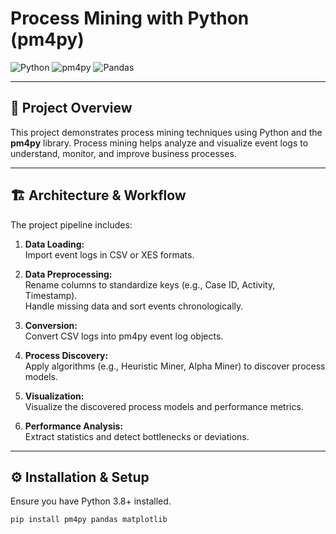 # Process Mining with Python (pm4py)

![Python](https://img.shields.io/badge/Python-3.8+-blue)
![pm4py](https://img.shields.io/badge/pm4py-2.x-orange)
![Pandas](https://img.shields.io/badge/Pandas-1.x-green)

---

## 📌 Project Overview

This project demonstrates process mining techniques using Python and the **pm4py** library. Process mining helps analyze and visualize event logs to understand, monitor, and improve business processes.

---

## 🏗️ Architecture & Workflow

The project pipeline includes:

1. **Data Loading:**  
   Import event logs in CSV or XES formats.

2. **Data Preprocessing:**  
   Rename columns to standardize keys (e.g., Case ID, Activity, Timestamp).  
   Handle missing data and sort events chronologically.

3. **Conversion:**  
   Convert CSV logs into pm4py event log objects.

4. **Process Discovery:**  
   Apply algorithms (e.g., Heuristic Miner, Alpha Miner) to discover process models.

5. **Visualization:**  
   Visualize the discovered process models and performance metrics.

6. **Performance Analysis:**  
   Extract statistics and detect bottlenecks or deviations.

---

## ⚙️ Installation & Setup

Ensure you have Python 3.8+ installed.

```bash
pip install pm4py pandas matplotlib
 
 
